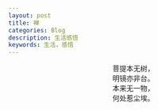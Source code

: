 ```yaml
---
layout: post
title: 禅
categories: Blog
description: 生活感悟
keywords: 生活，感悟
---
```


<center>菩提本无树， </center>
<center>明镜亦非台。</center>
<center>本来无一物，</center>
<center>何处惹尘埃。</center>



